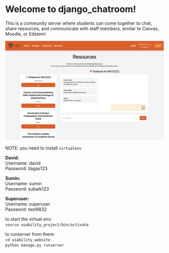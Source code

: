 # Welcome to django_chatroom!

This is a community server where students can come together to chat, share resources, and communicate with staff members, similar to Canvas, Moodle, or Edstem!

![resources pic](/images/chatroom.jpg)

NOTE:
you need to install `virtualenv`

**David:**<br>
Username: david <br>
Password: llagas123

**Sumin:**<br>
Username: sumin <br>
Password: subaik123

**Superuser:**<br>
Username: superuser <br>
Password: test9832

to start the virtual env:<br>
`source usability_project/bin/activate`

to runserver from there:<br>
`cd usability_website`<br>
`python manage.py runserver`
